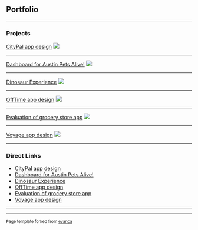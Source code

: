 ## Portfolio

---

### Projects 

[CityPal app design](/sample_page)
<img src="images/dummy_thumbnail.jpg?raw=true"/>

---
[Dashboard for Austin Pets Alive!](/pdf/sample_presentation.pdf)
<img src="images/dummy_thumbnail.jpg?raw=true"/>

---
[Dinosaur Experience](http://example.com/)
<img src="images/dummy_thumbnail.jpg?raw=true"/>

---

[OffTime app design](/sample_page)
<img src="images/dummy_thumbnail.jpg?raw=true"/>

---

[Evaluation of grocery store app](/sample_page)
<img src="images/dummy_thumbnail.jpg?raw=true"/>

---

[Voyage app design](/sample_page)
<img src="images/dummy_thumbnail.jpg?raw=true"/>

---

### Direct Links

- [CityPal app design](http://example.com/)
- [Dashboard for Austin Pets Alive!](http://example.com/)
- [Dinosaur Experience](http://example.com/)
- [OffTime app design](http://example.com/)
- [Evaluation of grocery store app](http://example.com/)
- [Voyage app design](http://example.com/)

---




---
<p style="font-size:11px">Page template forked from <a href="https://github.com/evanca/quick-portfolio">evanca</a></p>
<!-- Remove above link if you don't want to attibute -->
